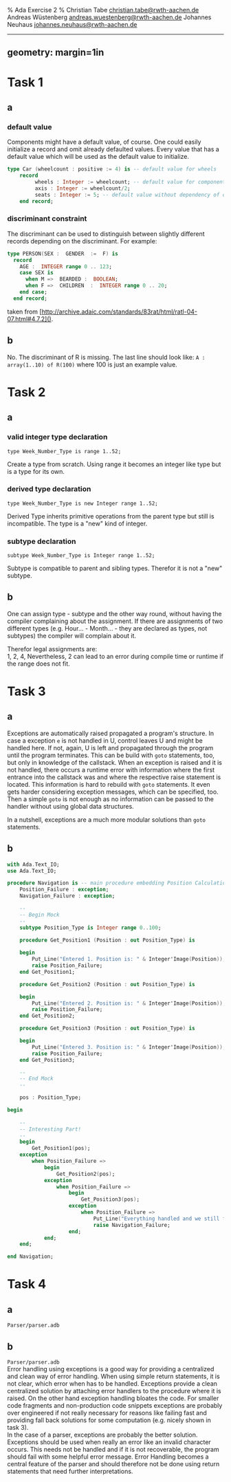 % Ada Exercise 2
% Christian Tabe <christian.tabe@rwth-aachen.de>
  Andreas Wüstenberg <andreas.wuestenberg@rwth-aachen.de>
  Johannes Neuhaus <johannes.neuhaus@rwth-aachen.de>

    
---
geometry: margin=1in
---

# Task 1

## a

### default value
Components might have a default value, of course. One could easily initialize a record and omit already defaulted values. Every value that has a default value which will be used as the default value to initialize.

```Ada
type Car (wheelcount : positive := 4) is -- default value for wheels
    record
         wheels : Integer := wheelcount; -- default value for component
         axis : Integer := wheelcount/2;
         seats : Integer := 5; -- default value without dependency of discriminant.
    end record;
```

### discriminant constraint
The discriminant can be used to distinguish between slightly different records depending on the discriminant. For example:  
```Ada
type PERSON(SEX :  GENDER  :=  F) is
  record
    AGE :  INTEGER range 0 .. 123;
    case SEX is
      when M =>  BEARDED :  BOOLEAN;
      when F =>  CHILDREN  :  INTEGER range 0 .. 20;
    end case;
  end record;
```
taken from [http://archive.adaic.com/standards/83rat/html/ratl-04-07.html#4.7.2]().

## b
No. The discriminant of R is missing. The last line should look like: `A : array(1..10) of R(100)` where 100 is just an example value.

# Task 2

## a

### valid integer type declaration
`type Week_Number_Type is range 1..52;`  

Create a type from scratch. Using range it becomes an integer like type but is a type for its own.

### derived type declaration
`type Week_Number_Type is new Integer range 1..52;`  

Derived Type inherits primitive operations from the parent type but still is incompatible. The type is a "new" kind of integer.

### subtype declaration
`subtype Week_Number_Type is Integer range 1..52;`   

Subtype is compatible to parent and sibling types. Therefor it is not a "new" subtype.

## b
One can assign type - subtype and the other way round, without having the compiler complaining about the assignment. If there are assignments of two different types (e.g. Hour... - Month... - they are declared as types, not subtypes) the compiler will complain about it.

Therefor legal assignments are:  
1, 2, 4,
Nevertheless, 2 can lead to an error during compile time or runtime if the range does not fit.

# Task 3

## a
Exceptions are automatically raised propagated a program's structure. In case a exception `e` is not handled in U, control leaves U and might be handled here. If not, again, U is left and propagated through the program until the program terminates. This can be build with `goto` statements, too, but only in knowledge of the callstack.
When an exception is raised and it is not handled, there occurs a runtime error with information where the first entrance into the callstack was and where the respective raise statement is located. This information is hard to rebuild with `goto` statements. It even gets harder considering exception messages, which can be specified, too. Then a simple `goto` is not enough as no information can be passed to the handler without using global data structures.  

In a nutshell, exceptions are a much more modular solutions than `goto` statements.

## b
```Ada
with Ada.Text_IO;
use Ada.Text_IO;

procedure Navigation is -- main procedure embedding Position Calculation
    Position_Failure : exception;
    Navigation_Failure : exception;

    --
    -- Begin Mock
    --
    subtype Position_Type is Integer range 0..100;
    
    procedure Get_Position1 (Position : out Position_Type) is 

    begin
        Put_Line("Entered 1. Position is: " & Integer'Image(Position));
        raise Position_Failure;
    end Get_Position1;

    procedure Get_Position2 (Position : out Position_Type) is 

    begin
        Put_Line("Entered 2. Position is: " & Integer'Image(Position));
        raise Position_Failure;
    end Get_Position2;

    procedure Get_Position3 (Position : out Position_Type) is 

    begin
        Put_Line("Entered 3. Position is: " & Integer'Image(Position));
        raise Position_Failure;
    end Get_Position3;

    --
    -- End Mock
    --

    pos : Position_Type;

begin
    
    --
    -- Interesting Part!
    --
    begin
        Get_Position1(pos);
    exception
        when Position_Failure => 
            begin
                Get_Position2(pos);
            exception
                when Position_Failure =>
                    begin
                        Get_Position3(pos);
                    exception
                        when Position_Failure => 
                            Put_Line("Everything handled and we still failed. Raise Navigation_Failure");
                            raise Navigation_Failure;
                    end;
            end;
    end;

end Navigation;
```

# Task 4

## a

`Parser/parser.adb` 

## b

`Parser/parser.adb`  
Error handling using exceptions is a good way for providing a centralized and clean way of error handling. When using simple return statements, it is not clear, which error when has to be handled. Exceptions provide a clean centralized solution by attaching error handlers to the procedure where it is raised. On the other hand exception handling bloates the code. For smaller code fragments and non-production code snippets exceptions are probably over engineered if not really necessary for reasons like failing fast and providing fall back solutions for some computation (e.g. nicely shown in task 3).   
In the case of a parser, exceptions are probably the better solution. Exceptions should be used when really an error like an invalid character occurs. This needs not be handled and if it is not recoverable, the program should fail with some helpful error message. Error Handling becomes a central feature of the parser and should therefore not be done using return statements that need further interpretations.
